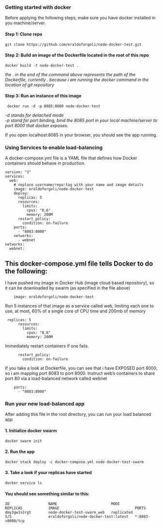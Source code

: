 
### Getting started with docker
Before applying the following steps, make sure you have docker installed in you machine/server.

#### Step 1: Clone repo
``` git clone https://github.com/eraldoforgoli/node-docker-test.git ```

#### Step 2: Build an image of the Dockerfile located in the root of this repo
```docker build -t node-docker-test . ```  

*the . in the end of the command above represents the path of the Dockerfile, currently . because i am running the docker 
command in the location of git repository*  

#### Step 3: Run an instance of this image
``` docker run -d -p 8085:8000 node-docker-test```  

*-d stands for detached mode  
-p stand for port binding, bind the 8085 port in your local machine/server to port 8000 that docker exposes.* 

If you open localhost:8085 in your browser, you should see the app running.

### Using Services to enable load-balancing  

A docker-compose.yml file is a YAML file that defines how Docker containers should behave in production.
```
version: "3"
services:
  web:
    # replace username/repo:tag with your name and image details
    image: eraldoforgoli/node-docker-test
    deploy:
      replicas: 5
      resources:
        limits:
          cpus: "0.6"
          memory: 200M
      restart_policy:
        condition: on-failure
    ports:
      - "8083:8000"
    networks:
      - webnet
networks:
  webnet:

```
## This docker-compose.yml file tells Docker to do the following:

I have pushed my image in Docker Hub (image cloud based repository), so it can be downloaded by swarm (as specified in the file above)

```
    image: eraldoforgoli/node-docker-test
```

Run 5 instances of that image as a service called web, limiting each one to use, at most, 60% of a single core of CPU time and 200mb of memory
```
 replicas: 5
      resources:
        limits:
          cpus: "0.6"
          memory: 200M
```

Immediately restart containers if one fails.
```
      restart_policy:
        condition: on-failure
```

If you take a look at Dockerfile, you can see that i have EXPOSED port 8000, so i am mapping port 8083 to port 8000.
Instruct web’s containers to share port 80 via a load-balanced network called webnet
```
    ports:
      - "8083:8000"
```

### Run your new load-balanced app

After adding this file in the root directory, you can run your load balanced app

#### 1. Initialize docker swarm

```
docker swarm init
```
#### 2. Run the app
```
docker stack deploy -c docker-compose.yml node-docker-test-swarm

```
#### 3. Take a look if your replicas have started
```
docker service ls
```
#### You should see something similar to this:
```
ID                  NAME                         MODE                REPLICAS            IMAGE                                   PORTS
dmy3gw1s2rgt        node-docker-test-swarm_web   replicated          5/5                 eraldoforgoli/node-docker-test:latest   *:8083->8000/tcp

```

